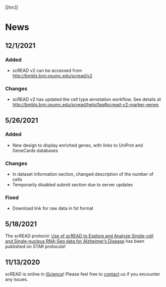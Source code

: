 [[toc]]

# News

## 12/1/2021

### Added

- scREAD v2 can be accessed from http://bmbls.bmi.osumc.edu/scread/v2

### Changes

- scREAD v2 has updated the cell type annotation workflow. See details at http://bmbls.bmi.osumc.edu/scread/help/faq#scread-v2-marker-genes

## 5/26/2021

### Added

- New design to display enriched genes, with links to UniProt and GeneCards databases

### Changes

- In dataset information section, changed description of the number of cells
- Temporarily disabled submit section due to server updates

### Fixed

- Download link for raw data in fst format

## 5/18/2021

The scREAD protocol: [Use of scREAD to Explore and Analyze Single-cell and Single-nucleus RNA-Seq data for Alzheimer’s Disease](https://doi.org/10.1016/j.xpro.2021.100513) has been published on STAR protocols!

## 11/13/2020

scREAD is online in [iScience](<https://www.cell.com/iscience/fulltext/S2589-0042(20)30966-4?rss=yes>)! Please feel free to [contact](https://bmbls.bmi.osumc.edu/scread/help/contact) us if you encounter any issues.
